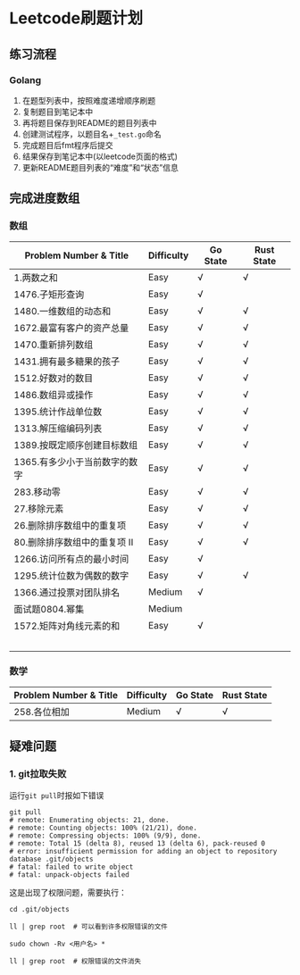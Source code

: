 # Leetcode刷题计划
## 练习流程
### Golang
1. 在题型列表中，按照难度递增顺序刷题
1. 复制题目到笔记本中
1. 再将题目保存到README的题目列表中
1. 创建测试程序，以题目名+`_test.go`命名
1. 完成题目后fmt程序后提交
1. 结果保存到笔记本中(以leetcode页面的格式)
1. 更新README题目列表的“难度”和“状态”信息

## 完成进度数组

### 数组

| Problem Number & Title | Difficulty | Go State | Rust State |
| -------------- | ----- | -------- | ------------ |
| 1.两数之和 | Easy | √ | √ |
| 1476.子矩形查询 | Easy | √ |  |
| 1480.一维数组的动态和 | Easy | √ | √ |
| 1672.最富有客户的资产总量 | Easy | √ | √ |
| 1470.重新排列数组 | Easy  | √ | √ |
| 1431.拥有最多糖果的孩子 | Easy | √ | √ |
| 1512.好数对的数目 | Easy | √ | √ |
| 1486.数组异或操作 |Easy  |√ | √ |
| 1395.统计作战单位数 |Easy  | √ | √ |
| 1313.解压缩编码列表 | Easy | √ | √ |
| 1389.按既定顺序创建目标数组 | Easy | √ | √ |
| 1365.有多少小于当前数字的数字 | Easy | √ | √ |
| 283.移动零 | Easy | √ | √ |
| 27.移除元素 | Easy | √ | √ |
| 26.删除排序数组中的重复项 | Easy | √ | √ |
| 80.删除排序数组中的重复项 II | Easy | √ | √ |
| 1266.访问所有点的最小时间 | Easy | √ | |
| 1295.统计位数为偶数的数字 | Easy | √ | √ |
| 1366.通过投票对团队排名 | Medium | √ | |
| 面试题0804.幂集 | Medium |  | |
| 1572.矩阵对角线元素的和 | Easy | √ | |
|  |  | | |
|  |  | | |
|  |  | | |
|  |  | | |
|  |  | | |

### 数学
| Problem Number & Title | Difficulty | Go State | Rust State |
| -------------- | ----- | -------- | ------------ |
| 258.各位相加 | Medium | √ | √ |


## 疑难问题
### 1. git拉取失败

运行`git pull`时报如下错误

```shell
git pull
# remote: Enumerating objects: 21, done.
# remote: Counting objects: 100% (21/21), done.
# remote: Compressing objects: 100% (9/9), done.
# remote: Total 15 (delta 8), reused 13 (delta 6), pack-reused 0
# error: insufficient permission for adding an object to repository database .git/objects
# fatal: failed to write object
# fatal: unpack-objects failed
```

这是出现了权限问题，需要执行：

```shell
cd .git/objects

ll | grep root  # 可以看到许多权限错误的文件

sudo chown -Rv <用户名> *

ll | grep root  # 权限错误的文件消失
```